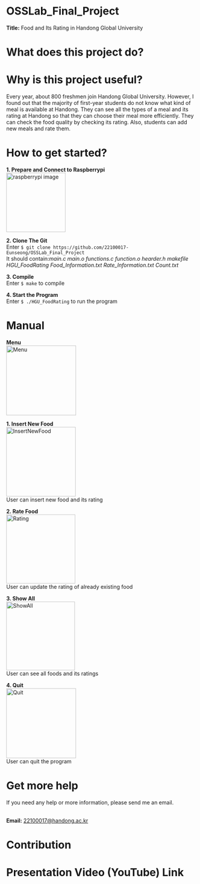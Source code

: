 # OSSLab_Final_Project
**Title:** Food and Its Rating in Handong Global University

# What does this project do? 


# Why is this project useful? 
Every year, about 800 freshmen join Handong Global University. 
However, I found out that the majority of first-year students do not know what kind of meal is available at Handong.
They can see all the types of a meal and its rating at Handong so that they can choose their meal more efficiently. They can check the food quality by checking its rating. 
Also, students can add new meals and rate them. 

# How to get started?
**1. Prepare and Connect to Raspberrypi**
<br><img width="157" alt="raspberrypi image" src="https://user-images.githubusercontent.com/103619332/171323196-6655ab29-52c5-410a-8bee-326044effe7e.png">

**2. Clone The Git**
<br>    Enter `$ git clone https://github.com/22100017-Eunseong/OSSLab_Final_Project`
<br>    It should contain:*main.c main.o functions.c function.o hearder.h makefile HGU_FoodRating Food_Information.txt Rate_Information.txt Count.txt*

**3. Compile**
<br>    Enter `$ make` to compile

**4. Start the Program**
<br>    Enter `$ ./HGU_FoodRating` to run the program


# Manual
**Menu**
<br>    <img width="185" alt="Menu" src="https://user-images.githubusercontent.com/103619332/171324330-e157ea65-06ea-4a9c-9223-1ff723eecc5d.png">

**1. Insert New Food**
<br>    <img width="184" alt="InsertNewFood" src="https://user-images.githubusercontent.com/103619332/171324675-41329428-da00-46dd-b339-36324842f6e6.png">
<br>    User can insert new food and its rating


**2. Rate Food**
<br>    <img width="183" alt="Rating" src="https://user-images.githubusercontent.com/103619332/171324624-dbbd14cd-6bb6-4835-bbca-481f015c3d3f.png">
<br>    User can update the rating of already existing food


**3. Show All**
<br>    <img width="182" alt="ShowAll" src="https://user-images.githubusercontent.com/103619332/171324666-59eddf1a-adc8-4da9-a645-59e7d770fad0.png">
<br>    User can see all foods and its ratings

**4. Quit**
<br>    <img width="185" alt="Quit" src="https://user-images.githubusercontent.com/103619332/171324611-2f01512c-426c-4006-974f-ac85c2a7d3f9.png">
<br>    User can quit the program

# Get more help
If you need any help or more information, please send me an email.

<br>    **Email:** 22100017@handong.ac.kr

# Contribution

# Presentation Video (YouTube) Link
